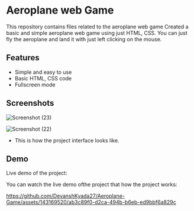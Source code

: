 # Aeroplane web Game

This repository contains files related to the aeroplane web game
Created a basic and simple aeroplane web game using just HTML, CSS.
You can just fly the aeroplane and land it with just left clicking on the mouse.


## Features

- Simple and easy to use
- Basic HTML, CSS code
- Fullscreen mode



## Screenshots

![Screenshot (23)](https://github.com/DevanshKyada27/Aeroplane-Game/assets/143169520/6e217297-b75f-4251-8f5a-eb8ef0a76164)

![Screenshot (22)](https://github.com/DevanshKyada27/Aeroplane-Game/assets/143169520/2884d349-f5ca-4705-ac38-3fb86cd4bb20)

- This is how the project interface looks like. 



## Demo

Live demo of the project:

You can watch the live demo ofthe project that how the project works:

https://github.com/DevanshKyada27/Aeroplane-Game/assets/143169520/ab3c89f0-d2ca-494b-b6eb-ed9bbf6a829c
